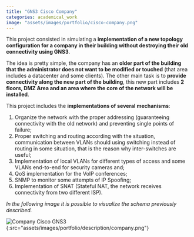 ```yaml
---
title: "GNS3 Cisco Company"
categories: academical_work
image: "assets/images/portfolio/cisco-company.png"
---
```


This project consisted in simulating a **implementation of a new topology configuration for a company in their building without destroying their old connectivity using GNS3**.

The idea is pretty simple, the company has an **older part of the building that the administrator does not want to be modified or touched** (that area includes a datacenter and some clients). The other main task is to **provide connectivity along the new part of the building**, this new part includes **2 floors, DMZ Area and an area where the core of the network will be installed**. 

This project includes the **implementations of several mechanisms**:
1. Organize the network with the proper addressing (guaranteeing connectivity with the old network) and preventing single points of failure;
2. Proper switching and routing according with the situation, communication between VLANs should using switching instead of routing in some situation, that is the reason why inter-switches are useful;
3. Implementation of local VLANs for different types of access and some VLANs end-to-end for security cameras and;
4. QoS implementation for the VoIP conferences;
5. SNMP to monitor some attempts of IP Spoofing;
6. Implementation of SNAT (Stateful NAT, the network receives connectivity from two different ISP).

_In the following image it is possible to visualize the schema previously described._

![Company Cisco GNS3](){:src="assets/images/portfolio/description/company.png"}
